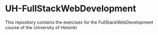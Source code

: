 # UH-FullStackWebDevelopment
This repository contains the exercises for the FullStackWebDevelopment course of the University of Helsinki